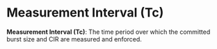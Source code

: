 # Measurement Interval (Tc)
**Measurement Interval (Tc)**: The time period over which the committed burst size and CIR are measured and enforced.